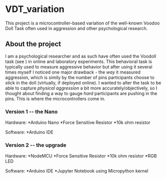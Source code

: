 # VDT_variation
 This project is a microcontroller-based variation of the well-known Voodoo Doll Task often used in aggression and other psychological research.
 
 ## About the project
 I am a psychological researcher and as such have often used the Voodoll task (see ) in online and laboratory experiments. This behavioral task is typically used to measure aggressive behavior but after using it several times myself I noticed one major drawback - the *way* it measured aggression, which is simily by the number of pins participants choose to stick in the doll (virtually, if deployed online). I wanted to alter the task to be able to capture *physical aggression* a bit more accurately/objectively, so I thought about finding a way to gauge *hard* participants are pushing in the pins. This is where the microcontrollers come in.
 
 ### Version 1 -- the Nano
 Hardware:
 *Arduino Nano
 *Force Sensitive Resistor
 *10k ohm resistor
 
 Software:
 *Arduino IDE
 
 ### Version 2 -- the upgrade
 Hardware:
 *NodeMCU
 *Force Sensitive Resistor
 *10k ohm resistor
 *RGB LED
 
 Software:
 *Arduino IDE
 *Jupyter Notebook using Micropython kernel
 
 
